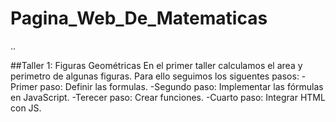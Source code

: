# Pagina_Web_De_Matematicas

..

##Taller 1: Figuras Geométricas
En el primer taller calculamos el area y perimetro de algunas figuras.
Para ello seguimos los siguentes pasos:
 -Primer paso: Definir las formulas.
 -Segundo paso: Implementar las fórmulas en JavaScript. 
 -Terecer paso: Crear funciones.
 -Cuarto paso: Integrar HTML con JS.